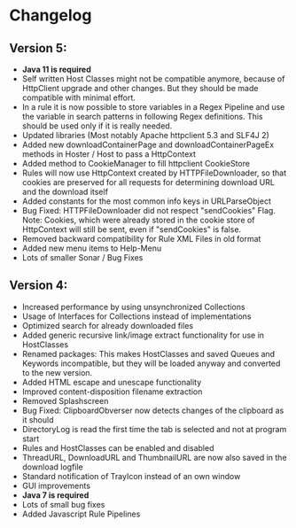 # Changelog

## Version 5:
- **Java 11 is required**
- Self written Host Classes might not be compatible anymore, because of HttpClient upgrade and other changes. But they should be made compatible with minimal effort.
- In a rule it is now possible to store variables in a Regex Pipeline and use the variable in search patterns in following Regex definitions. This should be used only if it is really needed.
- Updated libraries (Most notably Apache httpclient 5.3 and SLF4J 2)
- Added new downloadContainerPage and downloadContainerPageEx methods in Hoster / Host to pass a HttpContext
- Added method to CookieManager to fill httpclient CookieStore
- Rules will now use HttpContext created by HTTPFileDownloader, so that cookies are preserved for all requests for determining download URL and the download itself
- Added constants for the most common info keys in URLParseObject
- Bug Fixed: HTTPFileDownloader did not respect "sendCookies" Flag. Note: Cookies, which were already stored in the cookie store of HttpContext will still be sent, even if "sendCookies" is false.
- Removed backward compatibility for Rule XML Files in old format
- Added new menu items to Help-Menu
- Lots of smaller Sonar / Bug Fixes

## Version 4:
- Increased performance by using unsynchronized Collections
- Usage of Interfaces for Collections instead of implementations
- Optimized search for already downloaded files
- Added generic recursive link/image extract functionality for use in HostClasses
- Renamed packages: This makes HostClasses and saved Queues and Keywords incompatible, but they will be loaded anyway and converted to the new version.
- Added HTML escape and unescape functionality
- Improved content-disposition filename extraction
- Removed Splashscreen
- Bug Fixed: ClipboardObverser now detects changes of the clipboard as it should
- DirectoryLog is read the first time the tab is selected and not at program start
- Rules and HostClasses can be enabled and disabled
- ThreadURL, DownloadURL and ThumbnailURL are now also saved in the download logfile
- Standard notification of TrayIcon instead of an own window
- GUI improvements
- **Java 7 is required**
- Lots of small bug fixes
- Added Javascript Rule Pipelines

